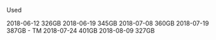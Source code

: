 Used

2018-06-12 326GB
2018-06-19 345GB
2018-07-08 360GB
2018-07-19 387GB - TM
2018-07-24 401GB 
2018-08-09 327GB 


